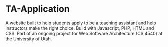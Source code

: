 # TA-Application
A website built to help students apply to be a teaching assistant and help instructors make the right choice. Build with Javascript, PHP, HTML and CSS. Part of an ongoing project for Web Software Architecture (CS 4540) at the University of Utah.
